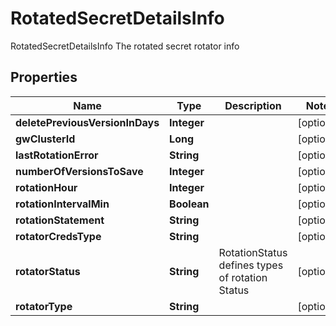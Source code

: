 

# RotatedSecretDetailsInfo

RotatedSecretDetailsInfo The rotated secret rotator info
## Properties

Name | Type | Description | Notes
------------ | ------------- | ------------- | -------------
**deletePreviousVersionInDays** | **Integer** |  |  [optional]
**gwClusterId** | **Long** |  |  [optional]
**lastRotationError** | **String** |  |  [optional]
**numberOfVersionsToSave** | **Integer** |  |  [optional]
**rotationHour** | **Integer** |  |  [optional]
**rotationIntervalMin** | **Boolean** |  |  [optional]
**rotationStatement** | **String** |  |  [optional]
**rotatorCredsType** | **String** |  |  [optional]
**rotatorStatus** | **String** | RotationStatus defines types of rotation Status |  [optional]
**rotatorType** | **String** |  |  [optional]



